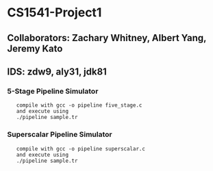 # CS1541-Project1
## Collaborators: Zachary Whitney, Albert Yang, Jeremy Kato
## IDS: zdw9, aly31, jdk81

### 5-Stage Pipeline Simulator
	   compile with gcc -o pipeline five_stage.c			
	   and execute using							
	   ./pipeline sample.tr

### Superscalar Pipeline Simulator		 			
	   compile with gcc -o pipeline superscalar.c			
	   and execute using							
	   ./pipeline sample.tr
